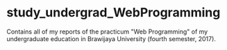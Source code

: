# study_undergrad_WebProgramming
Contains all of my reports of the practicum "Web Programming" of my undergraduate education in Brawijaya University (fourth semester, 2017).
